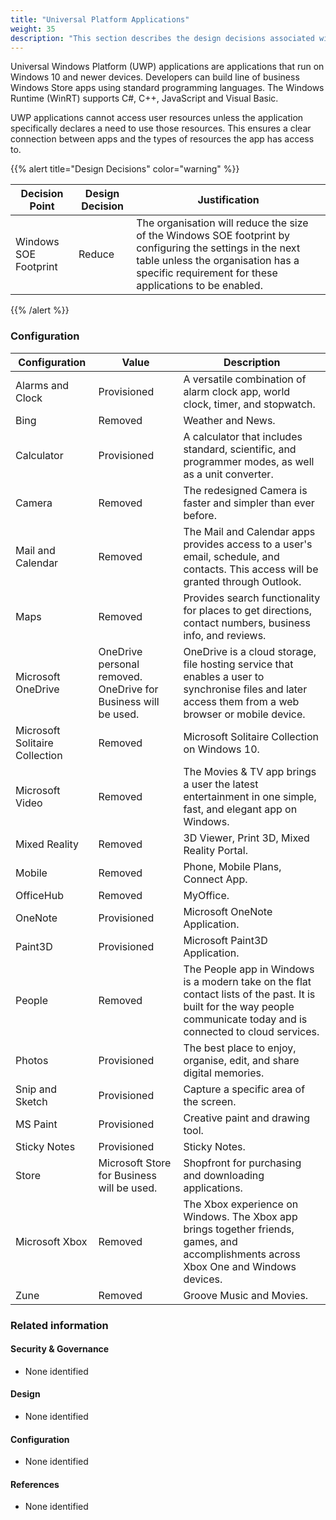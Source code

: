 ```yaml
---
title: "Universal Platform Applications"
weight: 35
description: "This section describes the design decisions associated with universal platform applications on Windows 10 and 11 endpoints configured according to guidance in ASD's Blueprint for Secure Cloud."
---
```


Universal Windows Platform (UWP) applications are applications that run on Windows 10 and newer devices. Developers can build line of business Windows Store apps using standard programming languages. The Windows Runtime (WinRT) supports C#, C++, JavaScript and Visual Basic.

UWP applications cannot access user resources unless the application specifically declares a need to use those resources. This ensures a clear connection between apps and the types of resources the app has access to.

{{% alert title="Design Decisions" color="warning" %}}

| Decision Point        | Design Decision | Justification                                                                                                                                                                                             |
|-----------------------|-----------------|-----------------------------------------------------------------------------------------------------------------------------------------------------------------------------------------------------------|
| Windows SOE Footprint | Reduce          | The organisation will reduce the size of the Windows SOE footprint by configuring the settings in the next table unless the organisation has a specific requirement for these applications to be enabled. |

{{% /alert %}}

### Configuration

| Configuration                  | Value                                                          | Description                                                                                                                                                            |
| ------------------------------ | -------------------------------------------------------------- | ---------------------------------------------------------------------------------------------------------------------------------------------------------------------- |
| Alarms and Clock               | Provisioned                                                    | A versatile combination of alarm clock app, world clock, timer, and stopwatch.                                                                                         |
| Bing                           | Removed                                                        | Weather and News.                                                                                                                                                      |
| Calculator                     | Provisioned                                                    | A calculator that includes standard, scientific, and programmer modes, as well as a unit converter.                                                                    |
| Camera                         | Removed                                                        | The redesigned Camera is faster and simpler than ever before.                                                                                                          |
| Mail and Calendar              | Removed                                                        | The Mail and Calendar apps provides access to a user's email, schedule, and contacts. This access will be granted through Outlook.                                     |
| Maps                           | Removed                                                        | Provides search functionality for places to get directions, contact numbers, business info, and reviews.                                                               |
| Microsoft OneDrive             | OneDrive personal removed. OneDrive for Business will be used. | OneDrive is a cloud storage, file hosting service that enables a user to synchronise files and later access them from a web browser or mobile device.                   |
| Microsoft Solitaire Collection | Removed                                                        | Microsoft Solitaire Collection on Windows 10.                                                                                                                          |
| Microsoft Video                | Removed                                                        | The Movies & TV app brings a user the latest entertainment in one simple, fast, and elegant app on Windows.                                                            |
| Mixed Reality                  | Removed                                                        | 3D Viewer, Print 3D, Mixed Reality Portal.                                                                                                                             |
| Mobile                         | Removed                                                        | Phone, Mobile Plans, Connect App.                                                                                                                                      |
| OfficeHub                      | Removed                                                        | MyOffice.                                                                                                                                                              |
| OneNote                        | Provisioned                                                    | Microsoft OneNote Application.                                                                                                                                         |
| Paint3D                        | Provisioned                                                    | Microsoft Paint3D Application.                                                                                                                                         |
| People                         | Removed                                                        | The People app in Windows is a modern take on the flat contact lists of the past. It is built for the way people communicate today and is connected to cloud services. |
| Photos                         | Provisioned                                                    | The best place to enjoy, organise, edit, and share digital memories.                                                                                                   |
| Snip and Sketch                | Provisioned                                                    | Capture a specific area of the screen.                                                                                                                                 |
| MS Paint                       | Provisioned                                                    | Creative paint and drawing tool.                                                                                                                                       |
| Sticky Notes                   | Provisioned                                                    | Sticky Notes.                                                                                                                                                          |
| Store                          | Microsoft Store for Business will be used.                     | Shopfront for purchasing and downloading applications.                                                                                                                 |
| Microsoft Xbox                 | Removed                                                        | The Xbox experience on Windows. The Xbox app brings together friends, games, and accomplishments across Xbox One and Windows devices.                                  |
| Zune                           | Removed                                                        | Groove Music and Movies.                                                                                                                                               |

### Related information

#### Security & Governance

* None identified

#### Design

* None identified

#### Configuration

* None identified

#### References

* None identified